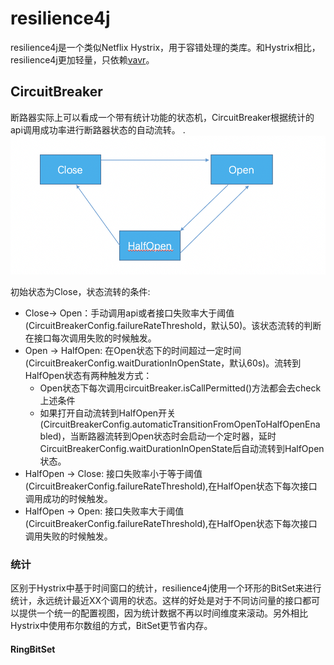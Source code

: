 # resilience4j

  resilience4j是一个类似Netflix Hystrix，用于容错处理的类库。和Hystrix相比，resilience4j更加轻量，只依赖[vavr](http://www.vavr.io/)。

## CircuitBreaker
  断路器实际上可以看成一个带有统计功能的状态机，CircuitBreaker根据统计的api调用成功率进行断路器状态的自动流转。
  . ![avatar](../resources/resilience4j/circuitBreakerStateTransition.png)
  
  初始状态为Close，状态流转的条件:
  + Close-> Open：手动调用api或者接口失败率大于阈值(CircuitBreakerConfig.failureRateThreshold，默认50)。该状态流转的判断在接口每次调用失败的时候触发。
  + Open -> HalfOpen: 在Open状态下的时间超过一定时间(CircuitBreakerConfig.waitDurationInOpenState，默认60s)。流转到HalfOpen状态有两种触发方式：
    * Open状态下每次调用circuitBreaker.isCallPermitted()方法都会去check上述条件
    * 如果打开自动流转到HalfOpen开关(CircuitBreakerConfig.automaticTransitionFromOpenToHalfOpenEnabled)，当断路器流转到Open状态时会启动一个定时器，延时CircuitBreakerConfig.waitDurationInOpenState后自动流转到HalfOpen状态。
  + HalfOpen -> Close: 接口失败率小于等于阈值(CircuitBreakerConfig.failureRateThreshold),在HalfOpen状态下每次接口调用成功的时候触发。
  + HalfOpen -> Open: 接口失败率大于阈值(CircuitBreakerConfig.failureRateThreshold),在HalfOpen状态下每次接口调用失败的时候触发。
  
### 统计
   区别于Hystrix中基于时间窗口的统计，resilience4j使用一个环形的BitSet来进行统计，永远统计最近XX个调用的状态。这样的好处是对于不同访问量的接口都可以提供一个统一的配置视图，因为统计数据不再以时间维度来滚动。另外相比Hystrix中使用布尔数组的方式，BitSet更节省内存。
   
#### RingBitSet
